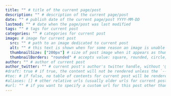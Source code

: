 ```yaml
---
title: "" # title of the current page/post
description: "" # description of the current page/post
date: "" # publish date of the current page/post YYYY-MM-DD
lastmod: "" # date when the page/post was last modified
tags: "" # tags for current post
categories: "" # categories for current post
image: # image for current post
  src: "" # path to an image dedicated to current post
  alt: "" # this text is shown when for some reason an image is unable to load
  thumbnailSize: ["200px"] # size of post image when it appears as thumbnail
  thumbnailBorders: "rounded" # accepts value: square, rounded, circle, pill | choose the border radius of posts' images when they appear as thumbnails | optional | default: "rounded"
author: "" # author of current post
author_twitter: "" # current post's author's twitter handle, without '@'
#draft: true # if true, the content will not be rendered unless the `--buildDrafts` flag is passed to the `hugo` command
#toc: # if false, no table of contents for current post will be rendered
#aliases: [] # other relative urls (usually older urls for current post) which you would like to redirect to this post
#url: "" # if you want to specify a custom url for this post other than the one automatically generated by hugo based on content directory structure
---
```

